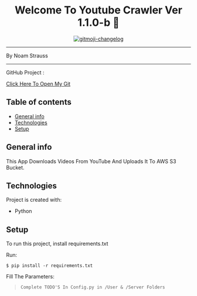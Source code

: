 <h1 align="center"> Welcome To Youtube Crawler Ver 1.1.0-b 👋</h1>
<p align="center">
  <a href="https://github.com/alonitac/DevOpsCourseApril21/tree/Noams_Branch">
    <img src="https://img.shields.io/badge/changelog-gitmoji-brightgreen.svg" alt="gitmoji-changelog">
  </a>
</p>


* * *
By Noam Strauss
___
GitHub Project :

[Click Here To Open My Git](https://github.com/Noamstrauss/YouTube_Crawler)
## Table of contents
* [General info](#general-info)
* [Technologies](#technologies)
* [Setup](#setup)

## General info
This App Downloads Videos From YouTube And Uploads It To AWS S3 Bucket.


## Technologies
Project is created with:
* Python
	
## Setup
To run this project, install requirements.txt

Run:
```
$ pip install -r requirements.txt
```
Fill The Parameters:
> `Complete TODO'S In Config.py in /User & /Server Folders`
> 